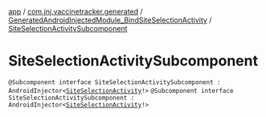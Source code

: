 [app](../../../index.md) / [com.jnj.vaccinetracker.generated](../../index.md) / [GeneratedAndroidInjectedModule_BindSiteSelectionActivity](../index.md) / [SiteSelectionActivitySubcomponent](./index.md)

# SiteSelectionActivitySubcomponent

`@Subcomponent interface SiteSelectionActivitySubcomponent : AndroidInjector<`[`SiteSelectionActivity`](../../../com.jnj.vaccinetracker.siteselection/-site-selection-activity/index.md)`!>`
`@Subcomponent interface SiteSelectionActivitySubcomponent : AndroidInjector<`[`SiteSelectionActivity`](../../../com.jnj.vaccinetracker.siteselection/-site-selection-activity/index.md)`!>`